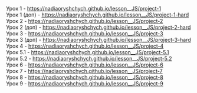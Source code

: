 Урок 1 - https://nadiaoryshchych.github.io/lesson__JS/project-1 <br>
Урок 1 (доп) - https://nadiaoryshchych.github.io/lesson__JS/project-1-hard <br>
Урок 2 - https://nadiaoryshchych.github.io/lesson__JS/project-2 <br>
Урок 2 (доп) - https://nadiaoryshchych.github.io/lesson__JS/project-2-hard <br>
Урок 3 - https://nadiaoryshchych.github.io/lesson__JS/project-3 <br>
Урок 3 (доп) - https://nadiaoryshchych.github.io/lesson__JS/project-3-hard <br>
Урок 4 - https://nadiaoryshchych.github.io/lesson__JS/project-4 <br>
Урок 5.1 - https://nadiaoryshchych.github.io/lesson__JS/project-5.1 <br>
Урок 5.2 - https://nadiaoryshchych.github.io/lesson__JS/project-5.2 <br>
Урок 6 - https://nadiaoryshchych.github.io/lesson__JS/project-6 <br>
Урок 7 - https://nadiaoryshchych.github.io/lesson__JS/project-7 <br>
Урок 8 - https://nadiaoryshchych.github.io/lesson__JS/project-8 <br>
Урок 9 - https://nadiaoryshchych.github.io/lesson__JS/project-9 <br>
